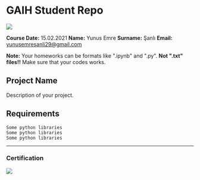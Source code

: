 # GAIH Student Repo 
![](img/logo.png)

**Course Date:** 15.02.2021
**Name:** Yunus Emre
**Surname:** Şanlı
**Email:** yunusemresanli29@gmail.com 

**Note:** Your homeworks can be formats like ".ipynb" and ".py". **Not ".txt" files!!** Make sure that your codes works.  

## Project Name
Description of your project.

## Requirements
```
Some python libraries
Some python libraries
Some python libraries
```
---

### Certification
![](img/certificate_ex.png)

